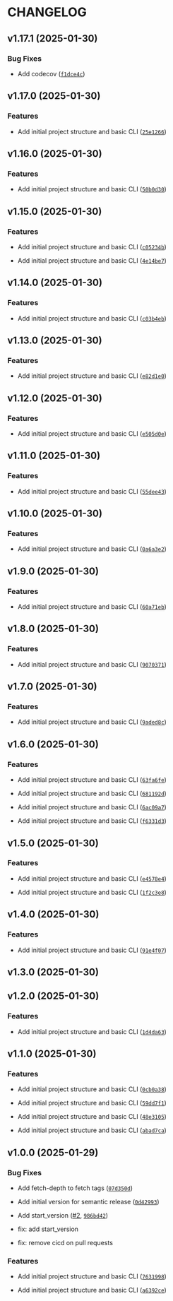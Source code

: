 # CHANGELOG


## v1.17.1 (2025-01-30)

### Bug Fixes

- Add codecov
  ([`f1dce4c`](https://github.com/Saff-Buraq-Dev/iam-explorer/commit/f1dce4c658697a3358184aeef0106899599c0ff0))


## v1.17.0 (2025-01-30)

### Features

- Add initial project structure and basic CLI
  ([`25e1266`](https://github.com/Saff-Buraq-Dev/iam-explorer/commit/25e12669a0c90716e773670847c145967327143f))


## v1.16.0 (2025-01-30)

### Features

- Add initial project structure and basic CLI
  ([`50b0d30`](https://github.com/Saff-Buraq-Dev/iam-explorer/commit/50b0d3087d38fe5c18824ff1896a9864ed1c5acf))


## v1.15.0 (2025-01-30)

### Features

- Add initial project structure and basic CLI
  ([`c05234b`](https://github.com/Saff-Buraq-Dev/iam-explorer/commit/c05234b26014a7adf4dd09efbae621e7cb09f4c0))

- Add initial project structure and basic CLI
  ([`4e14be7`](https://github.com/Saff-Buraq-Dev/iam-explorer/commit/4e14be7b859555d9e543e27999523c27f3cb5513))


## v1.14.0 (2025-01-30)

### Features

- Add initial project structure and basic CLI
  ([`c03b4eb`](https://github.com/Saff-Buraq-Dev/iam-explorer/commit/c03b4ebfb419eb97043f71ab721270dbb370d700))


## v1.13.0 (2025-01-30)

### Features

- Add initial project structure and basic CLI
  ([`e82d1e0`](https://github.com/Saff-Buraq-Dev/iam-explorer/commit/e82d1e075c30899bb8a19ccb6250ed500cb697b7))


## v1.12.0 (2025-01-30)

### Features

- Add initial project structure and basic CLI
  ([`e505d0e`](https://github.com/Saff-Buraq-Dev/iam-explorer/commit/e505d0e21eb12de0c3bda067cf16da3c875b8a83))


## v1.11.0 (2025-01-30)

### Features

- Add initial project structure and basic CLI
  ([`55dee43`](https://github.com/Saff-Buraq-Dev/iam-explorer/commit/55dee436d0a6be08d5987a22995af22d18221d96))


## v1.10.0 (2025-01-30)

### Features

- Add initial project structure and basic CLI
  ([`0a6a3e2`](https://github.com/Saff-Buraq-Dev/iam-explorer/commit/0a6a3e268600551aa55a4748b74a97f1325dbb58))


## v1.9.0 (2025-01-30)

### Features

- Add initial project structure and basic CLI
  ([`60a71eb`](https://github.com/Saff-Buraq-Dev/iam-explorer/commit/60a71eba1158ded3da5bed5925af3b188daa926b))


## v1.8.0 (2025-01-30)

### Features

- Add initial project structure and basic CLI
  ([`9070371`](https://github.com/Saff-Buraq-Dev/iam-explorer/commit/9070371a74befed12ca0b36a48a1bd2465a00b3b))


## v1.7.0 (2025-01-30)

### Features

- Add initial project structure and basic CLI
  ([`9aded8c`](https://github.com/Saff-Buraq-Dev/iam-explorer/commit/9aded8c67735cebcc16bef396debff25635d4b3f))


## v1.6.0 (2025-01-30)

### Features

- Add initial project structure and basic CLI
  ([`63fa6fe`](https://github.com/Saff-Buraq-Dev/iam-explorer/commit/63fa6fea4907423faab2cc071f8311bc42445703))

- Add initial project structure and basic CLI
  ([`681192d`](https://github.com/Saff-Buraq-Dev/iam-explorer/commit/681192d1a8e66e9ee14fa8147c95cd9763f4b6bf))

- Add initial project structure and basic CLI
  ([`6ac09a7`](https://github.com/Saff-Buraq-Dev/iam-explorer/commit/6ac09a785f63c8f2c4920933fbecccdcbe8a1ce1))

- Add initial project structure and basic CLI
  ([`f6331d3`](https://github.com/Saff-Buraq-Dev/iam-explorer/commit/f6331d3ddccd71cf5be8328a511e5c5ff9ebeaee))


## v1.5.0 (2025-01-30)

### Features

- Add initial project structure and basic CLI
  ([`e4578e4`](https://github.com/Saff-Buraq-Dev/iam-explorer/commit/e4578e43818bdbe7dd30e37e1dbe0a39def22905))

- Add initial project structure and basic CLI
  ([`1f2c3e8`](https://github.com/Saff-Buraq-Dev/iam-explorer/commit/1f2c3e826553d634ba12dc8739ee57e89c5789d3))


## v1.4.0 (2025-01-30)

### Features

- Add initial project structure and basic CLI
  ([`91e4f07`](https://github.com/Saff-Buraq-Dev/iam-explorer/commit/91e4f07212ac5bc381cf88aee4a009e46883eeae))


## v1.3.0 (2025-01-30)


## v1.2.0 (2025-01-30)

### Features

- Add initial project structure and basic CLI
  ([`1d4da63`](https://github.com/Saff-Buraq-Dev/iam-explorer/commit/1d4da63a52d7ac52c158270473b45b6dc5a76192))


## v1.1.0 (2025-01-30)

### Features

- Add initial project structure and basic CLI
  ([`0cb0a38`](https://github.com/Saff-Buraq-Dev/iam-explorer/commit/0cb0a386a14c42ee9ff43abef74ead00fe89b6a8))

- Add initial project structure and basic CLI
  ([`59dd7f1`](https://github.com/Saff-Buraq-Dev/iam-explorer/commit/59dd7f14628cdc705f22ca0db37bb9a054588db9))

- Add initial project structure and basic CLI
  ([`48e3105`](https://github.com/Saff-Buraq-Dev/iam-explorer/commit/48e3105e8350399b83f15cb233c2efe2a3f94fd1))

- Add initial project structure and basic CLI
  ([`abad7ca`](https://github.com/Saff-Buraq-Dev/iam-explorer/commit/abad7caf256c461b68ce996492567fb3d768f455))


## v1.0.0 (2025-01-29)

### Bug Fixes

- Add fetch-depth to fetch tags
  ([`07d350d`](https://github.com/Saff-Buraq-Dev/iam-explorer/commit/07d350d25603d5347297ea91316dd2ef763f49b9))

- Add initial version for semantic release
  ([`0d42993`](https://github.com/Saff-Buraq-Dev/iam-explorer/commit/0d42993f136ef31febf559cb34df17e43a1f59b0))

- Add start_version ([#2](https://github.com/Saff-Buraq-Dev/iam-explorer/pull/2),
  [`986bd42`](https://github.com/Saff-Buraq-Dev/iam-explorer/commit/986bd42e80c1ba8b325d03972dcf156135190247))

* fix: add start_version

* fix: remove cicd on pull requests

### Features

- Add initial project structure and basic CLI
  ([`7631998`](https://github.com/Saff-Buraq-Dev/iam-explorer/commit/7631998b84ca2e312ad758a01cd3434774766129))

- Add initial project structure and basic CLI
  ([`a6392ce`](https://github.com/Saff-Buraq-Dev/iam-explorer/commit/a6392ce6f5b7417d1ac7a370a4f2d90510e38e51))

